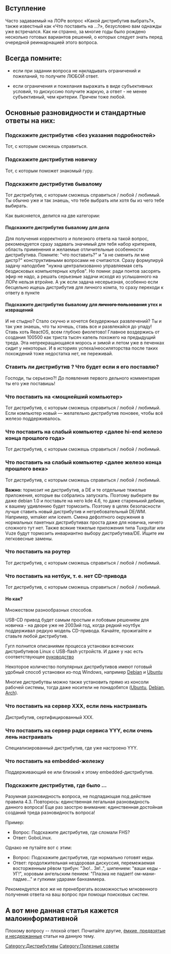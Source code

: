 ## Вступление

Часто задаваемый на ЛОРе вопрос «Какой дистрибутив выбрать?», также
известный как «Что поставить на …?», безусловно вам однажды уже
встречался. Как ни странно, за многие годы было рождено несколько
готовых вариантов решений, о которых следует знать перед очередной
реинкарнацией этого вопроса.

## Всегда помните:

  - если при задании вопроса не накладывать ограничений и пожеланий, то
    получите ЛЮБОЙ ответ.

<!-- end list -->

  - если ограничения и пожелания выражать в виде субъективных условий,
    то дискуссию получите жаркую, а ответ - не менее субъективный, чем
    критерии. Причем тоже любой.

## Основные разновидности и стандартные ответы на них:

### Подскажите дистрибутив <без указания подробностей>

Тот, с которым сможешь справиться.

### Подскажите дистрибутив новичку

Тот, с которым поможет знакомый гуру.

### Подскажите дистрибутив бывалому

Тот дистрибутив, с которым сможешь справиться / любой / любимый. Ты
обычно уже и так знаешь, что тебе выбрать или хотя бы из чего тебе
выбирать.

Как выясняется, делится на две категории:

#### Подскажите дистрибутив бывалому для дела

Для получения корректного и полезного ответа на такой вопрос,
рекомендуется сразу задавать значимый для тебя набор
критериев, область применения и желаемые отличительные
особенности дистрибутива. Помните: "что поставить?" и "а не
сменить ли мне дистр?" конструктивными вопросами не считаются. Сразу
формулируй задачу наподобие "нужна централизованно управляемая сеть
бездисковых компьютерных клубов". Но помни: ради понтов засорять
эфир не надо, а решать серьезные задачи исходя из услышанного на ЛОРе
нельзя втройне. А уж если задача несерьезная, особенно если бесцельно
ищешь дистрибутив для личного компа, то сразу переходи к ответу в
пункте

#### Подскажите дистрибутив бывалому для <s>личного пользования</s> утех и извращений

И не стыдно? Стало скучно и хочется безудержных развлечений? Ты и так
уже знаешь, что ты хочешь, ставь все и развлекайся до упаду\! Ставь
хоть ReactOS, всем глубоко фиолетово\! Главное воздержись от создания
100500 как триста тысяч капель похожего на предыдущий треда. Эта
непрекращающаяся морось и зимой и летом уже в печенках сидит у
некоторых. И в историях успеха/неосиляторства после таких похождений
тоже недостатка нет, не переживай.

### Ставить ли дистрибутив <ABC>? Что будет если я его поставлю?

Господи, ты серьезно?\! До появления первого дельного комментария ты его
уже поставишь\!

### Что поставить на <мощнейший компьютер>

Тот дистрибутив, с которым сможешь справиться / любой / любимый. Если
компьютер новый — желательно дистрибутив поновее, чтобы всё железо
поддерживалось.

### Что поставить на слабый компьютер <далее hi-end железо конца прошлого года>

Тот дистрибутив, с которым сможешь справиться / любой / любимый.

### Что поставить на слабый компьютер <далее железо конца прошлого века>

Тот дистрибутив, с которым сможешь справиться / любой / любимый.

**Важно:** тормозит не дистрибутив, а DE и те отдельные тяжелые
приложения, которые вы собрались запускать. Поэтому выберите вы
даже debian 1.0 и поставьте на него kde 4.6, то даже старенький дебиан,
к вашему удивлению будет тормозить. Поэтому в целях безопасности лучше
ставить новый дистрибутив и нетребовательный DE/WM. Например, wmaker
или icewm. Смена дефолтного окружения в нормальных пакетных
дистрибутивах проста даже для новичка, ничего сложного тут
нет. Также всякие тяжелые приложения типа Tuxguitar или Vuze будут
тормозить инвариантно выбору дистрибутива/DE. Ищите им легковесные
замены.

### Что поставить на роутер

Тот дистрибутив, с которым сможешь справиться / любой / любимый.

### Что поставить на нетбук, т. е. нет CD-привода

Тот дистрибутив, с которым сможешь справиться / любой / любимый.

#### Но как?

Множеством разнообразных способов.

USB-CD привод будет самым простым и лобовым решением для новичка - на
дворе уже не 2003ий год, когда редкий ноутбук поддерживал редкую
модель CD-привода. Качайте, прожигайте и ставьте любой дистрибутив.

Гугл полнится описаниями процесса установки всяческих дистрибутивов
Linux с USB-flash устройств. И даже у нас есть соответствующее
[руководство](http://www.linux.org.ru/wiki/en/Установка_без_CD)

Некоторое количество популярных дистрибутивов имеют готовый удобный
способ установки из-под Windows, например
[Debian](http://www.goodbye-windows.com) и
[Ubuntu](https://wiki.ubuntu.com/WubiGuide)

Многие дистрибутвы можно также установить прямо из консоли рабочей
системы, тогда даже носители не понадобятся
([Ubuntu](Установка_Ubuntu_через_другой_GNU/Linux_\(debootstrap\) "wikilink"),
[Debian](Установка_Debian_через_другой_GNU/Linux_\(debootstrap\) "wikilink"),
[Arch](https://wiki.archlinux.org/index.php/Install_from_Existing_Linux)).

### Что поставить на сервер XXX, если лень настраивать

Дистрибутив, сертифицированный ХХХ.

### Что поставить на сервер ради сервиса YYY, если очень лень настраивать

Специализированный дистрибутив, где уже настроено YYY.

### Что поставить на embedded-железку

Поддерживающий ее или близкий к этому embedded-дистрибутив.

### Подскажите дистрибутив, где было ...

Разумная разновидность вопроса, не подпадающая под действие правила 4.3.
Повторюсь: единственная легальная разновидность данного вопроса\! Еще
раз заострю внимание: единственная достойная созданий треда
разновидность вопроса\!

Пример:

  - Вопрос: Подскажите дистрибутив, где сломали FHS?
  - Ответ: GoboLinux.

Однако не путайте вот с этим:

  - Вопрос: Подскажите дистрибутив, где нормально готовят кеды.
  - Ответ: продолжительная нездоровая дискуссия, перемежаемая
    восторженным рёвом трибун: "Зю\!.. Зя\!..", шипением:
    "ваши кеды - УГ\!", хоровым ангельским пением: "Плазма не
    падает\! ом-мани-падме..." и гулкими ударами банхаммера.

Рекомендуется все же не пренебрегать возможностью мгновенного получения
ответа на ваш вопрос при помощи поисковых систем.

## А вот мне данная статья кажется малоинформативной

Плохому вопросу -- плохой ответ. Почитайте другие, [ёмкие, предвзятые и
несдержанные](http://choosing-linux-distro.for-idiots.tk) статьи на
данную тему.

[Category:Дистрибутивы](Category:Дистрибутивы "wikilink")
[Category:Полезные советы](Category:Полезные_советы "wikilink")
